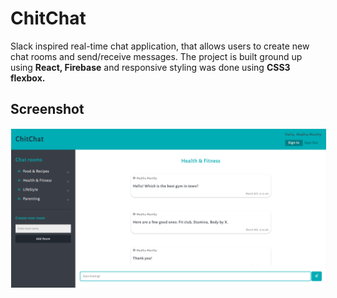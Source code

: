 # ChitChat

Slack inspired real-time chat application, that allows users to create new chat rooms and send/receive messages. The project is built ground up using **React, Firebase** and responsive styling was done using **CSS3 flexbox.**

## Screenshot

<img src="public/images/screenshot.png" style="border:1px solid #f9f9f9;">



